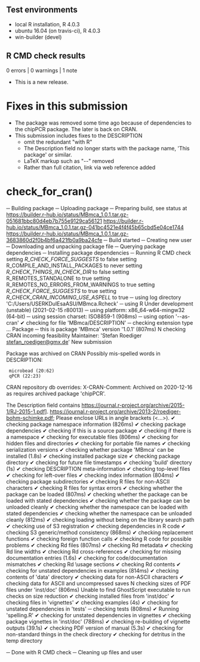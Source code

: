 ## Test environments
* local R installation, R 4.0.3
* ubuntu 16.04 (on travis-ci), R 4.0.3
* win-builder (devel)

## R CMD check results

0 errors | 0 warnings | 1 note

* This is a new release.

# Fixes in this submission

- The package was removed some time ago because of dependencies to the chipPCR package. The later is back on CRAN.
- This submission includes fixes to the DESCRIPTION
    - omit the redundant "with R"
    - The Description field no longer starts with the package name, 'This package' or similar.
    - LaTeX markup such as "--" removed
    - Rather than full citation, link via web reference added

# check_for_cran()
─  Building package
─  Uploading package
─  Preparing build, see status at
   https://builder.r-hub.io/status/MBmca_1.0.1.tar.gz-051681bbc80d4eb7b755e9129ca56121
   https://builder.r-hub.io/status/MBmca_1.0.1.tar.gz-041bc4521e4f4f45b65cbd5e04ce1744
   https://builder.r-hub.io/status/MBmca_1.0.1.tar.gz-3683860d2f0b4bf6a421fb0a9ba24cfe
─  Build started
─  Creating new user
─  Downloading and unpacking package file
─  Querying package dependencies
─  Installing package dependencies
─  Running R CMD check
   setting _R_CHECK_FORCE_SUGGESTS_ to false
   setting R_COMPILE_AND_INSTALL_PACKAGES to never
   setting _R_CHECK_THINGS_IN_CHECK_DIR_ to false
   setting R_REMOTES_STANDALONE to true
   setting R_REMOTES_NO_ERRORS_FROM_WARNINGS to true
   setting _R_CHECK_FORCE_SUGGESTS_ to true
   setting _R_CHECK_CRAN_INCOMING_USE_ASPELL_ to true
─  using log directory 'C:/Users/USERKDuIEsaASU/MBmca.Rcheck'
─  using R Under development (unstable) (2021-02-15 r80013)
─  using platform: x86_64-w64-mingw32 (64-bit)
─  using session charset: ISO8859-1 (908ms)
─  using option '--as-cran'
✔  checking for file 'MBmca/DESCRIPTION'
─  checking extension type ... Package
─  this is package 'MBmca' version '1.0.1' (807ms)
N  checking CRAN incoming feasibility
   Maintainer: 'Stefan Roediger <stefan_roediger@gmx.de>'
   New submission
   
   
   Package was archived on CRAN
   Possibly mis-spelled words in DESCRIPTION:
   
     microbead (20:62)
     qPCR (22:23)
   
   CRAN repository db overrides:
     X-CRAN-Comment: Archived on 2020-12-16 as requires archived package
       'chipPCR'.
   
   The Description field contains
     https://journal.r-project.org/archive/2015-1/RJ-2015-1.pdf].
     https://journal.r-project.org/archive/2013-2/roediger-bohm-schimke.pdf;
   Please enclose URLs in angle brackets (<...>).
✔  checking package namespace information (826ms)
✔  checking package dependencies
✔  checking if this is a source package
✔  checking if there is a namespace
✔  checking for executable files (806ms)
✔  checking for hidden files and directories
✔  checking for portable file names
✔  checking serialization versions
✔  checking whether package 'MBmca' can be installed (1.8s)
✔  checking installed package size
✔  checking package directory
✔  checking for future file timestamps
✔  checking 'build' directory (1s)
✔  checking DESCRIPTION meta-information
✔  checking top-level files
✔  checking for left-over files
✔  checking index information (804ms)
✔  checking package subdirectories
✔  checking R files for non-ASCII characters
✔  checking R files for syntax errors
✔  checking whether the package can be loaded (807ms)
✔  checking whether the package can be loaded with stated dependencies
✔  checking whether the package can be unloaded cleanly
✔  checking whether the namespace can be loaded with stated dependencies
✔  checking whether the namespace can be unloaded cleanly (812ms)
✔  checking loading without being on the library search path
✔  checking use of S3 registration
✔  checking dependencies in R code
✔  checking S3 generic/method consistency (868ms)
✔  checking replacement functions
✔  checking foreign function calls
✔  checking R code for possible problems
✔  checking Rd files (807ms)
✔  checking Rd metadata
✔  checking Rd line widths
✔  checking Rd cross-references
✔  checking for missing documentation entries (1.6s)
✔  checking for code/documentation mismatches
✔  checking Rd \usage sections
✔  checking Rd contents
✔  checking for unstated dependencies in examples (814ms)
✔  checking contents of 'data' directory
✔  checking data for non-ASCII characters
✔  checking data for ASCII and uncompressed saves
N  checking sizes of PDF files under 'inst/doc' (806ms)
   Unable to find GhostScript executable to run checks on size reduction
✔  checking installed files from 'inst/doc'
✔  checking files in 'vignettes'
✔  checking examples (4s)
✔  checking for unstated dependencies in 'tests'
─  checking tests (808ms)
✔  Running 'spelling.R'
✔  checking for unstated dependencies in vignettes
✔  checking package vignettes in 'inst/doc' (788ms)
✔  checking re-building of vignette outputs (39.1s)
✔  checking PDF version of manual (5.3s)
✔  checking for non-standard things in the check directory
✔  checking for detritus in the temp directory
   
─  Done with R CMD check
─  Cleaning up files and user
